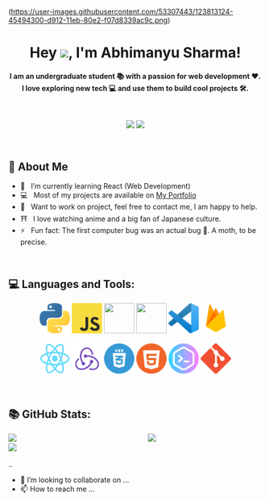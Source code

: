 (https://user-images.githubusercontent.com/53307443/123813124-45494300-d912-11eb-80e2-f07d8339ac9c.png)

<h1 align="center">Hey <img src="https://media.giphy.com/media/hvRJCLFzcasrR4ia7z/giphy.gif" width="28">, I'm Abhimanyu Sharma!</h1>

<h4 align="center">I am an undergraduate student 📚 with a passion for web development ❤️. I love exploring new tech 💻 and use them to build cool projects 🛠️.</h4>
<br/>

<div align="center">

[<img src="https://img.shields.io/badge/linkedin-%230077B5.svg?&style=for-the-badge&logo=linkedin&logoColor=white">](https://www.linkedin.com/in/abhi-sharma08/)
[<img src="https://img.shields.io/badge/Portfolio-%23000000.svg?&style=for-the-badge">](https://tech-geeks.tech)
<!-- <img alt="followers" src="https://img.shields.io/github/followers/kartikthakurth40?color=236ad3&labelColor=1155ba&style=for-the-badge&logo=github&label=Follow"/> -->
  
</div> 
<br/>

## 🧐 About Me
- 🌱 &nbsp;  I’m currently learning React (Web Development) 
- 💻 &nbsp;  Most of my projects are available on [My Portfolio](https://tech-geeks.tech/) 
- 💬 &nbsp;  Want to work on project, feel free to contact me, I am happy to help.
- ⛩️ &nbsp;  I love watching anime and a big fan of Japanese culture.
- ⚡ &nbsp;  Fun fact: The first computer bug was an actual bug 🐛. A moth, to be precise.
<br/>



## 💻 Languages and Tools:

<div align="center">
<img src="https://github.com/kartikth40/kartikth40/blob/main/logo/python.png?raw=true" height="60" width="60">
<img src="https://github.com/kartikth40/kartikth40/blob/main/logo/JS.png?raw=true" height="60" width="60">
<img src="https://cdn.iconscout.com/icon/free/png-512/node-js-1174925.png" height="60" width="60">
<img src="https://img.icons8.com/color/452/mongodb.png" height="60" width="60">
<img src="https://github.com/kartikth40/kartikth40/blob/main/logo/vs.png?raw=true" height="60" width="60">
<img src="https://github.com/kartikth40/kartikth40/blob/main/logo/firebase.png?raw=true" height="60" width="60">

<br />
<br />

<img src="https://github.com/kartikth40/kartikth40/blob/main/logo/react.png?raw=true" height="60" width="60">
<img src="https://github.com/kartikth40/kartikth40/blob/main/logo/redux.png?raw=true" height="60" width="60">
<img src="https://github.com/kartikth40/kartikth40/blob/main/logo/css.png?raw=true" height="60" width="60">
<img src="https://github.com/kartikth40/kartikth40/blob/main/logo/html.png?raw=true" height="60" width="60">
<img src="https://github.com/kartikth40/kartikth40/blob/main/logo/terminal.png?raw=true" height="60" width="60">
<img src="https://github.com/kartikth40/kartikth40/blob/main/logo/git.png?raw=true" height="60" width="60">


</div>
<br />
<br />

## 📚 GitHub Stats:


<img  src="https://github-readme-stats.vercel.app/api?username=kartikth40&show_icons=true&hide_border=true&theme=tokyonight" width="45%" align="right" >

<img  src="https://github-readme-streak-stats.herokuapp.com/?user=kartikth40&hide_border=true&theme=tokyonight" width="45%" >
<br />

<img src="https://activity-graph.herokuapp.com/graph?username=kartikth40&bg_color=1F222E&color=F8D866&line=F85D7F&point=FFFFFF&hide_border=false" />

..
- 💞️ I’m looking to collaborate on ...
- 📫 How to reach me ...

<!---
Abhisharma08/Abhisharma08 is a ✨ special ✨ repository because its `README.md` (this file) appears on your GitHub profile.
You can click the Preview link to take a look at your changes.
--->
